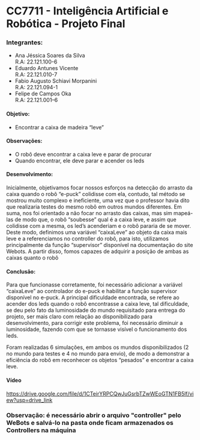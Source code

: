 # CC7711 - Inteligência Artificial e Robótica - Projeto Final

### Integrantes:

- Ana Jéssica Soares da Silva <br> R.A: 22.121.100-6
- Eduardo Antunes Vicente <br> R.A: 22.121.010-7
- Fabio Augusto Schiavi Morpanini <br> R.A: 22.121.094-1
- Felipe de Campos Oka <br> R.A: 22.121.001–6

#### Objetivo:
- Encontrar a caixa de madeira “leve”

#### Observações:
- O robô deve encontrar a caixa leve e parar de procurar <br>
- Quando encontrar, ele deve parar e acender os leds

#### Desenvolvimento:

Inicialmente, objetivamos focar nossos esforços na detecção do arrasto da caixa quando o robô “e-puck” colidisse com ela, contudo, tal método se mostrou muito complexo e ineficiente, uma vez que o professor havia dito que realizaria testes do mesmo robô em outros mundos diferentes. Em suma, nos foi orientado a não focar no arrasto das caixas, mas sim mapeá-las de modo que, o robô “soubesse” qual é a caixa leve, e assim que colidisse com a mesma, os led’s acenderiam e o robô pararia de se mover.
	Deste modo, definimos uma variável “caixaLeve” ao objeto da caixa mais leve e a referenciamos no controller do robô, para isto, utilizamos principalmente da função “supervisor” disponível na documentação do site Webots. A partir disso, fomos capazes de adquirir a posição de ambas as caixas quanto o robô

#### Conclusão:

Para que funcionasse corretamente, foi necessário adicionar a variável “caixaLeve” ao controlador do e-puck e habilitar a função supervisor disponível no e-puck. A principal dificuldade encontrada, se refere ao acender dos leds quando o robô encontrasse a caixa leve, tal dificuldade, se deu pelo fato da luminosidade do mundo requisitado para entrega do projeto, ser mais claro com relação ao disponibilizado para desenvolvimento, para corrigir este problema, foi necessário diminuir a luminosidade, fazendo com que se tornasse visível o funcionamento dos leds.

Foram realizadas 6 simulações, em ambos os mundos disponibilizados (2 no mundo para testes e 4 no mundo para envio), de modo a demonstrar a eficiência do robô em reconhecer os objetos “pesados” e encontrar a caixa leve.

#### Vídeo <br>
https://drive.google.com/file/d/1CTeirYRPCQwJuGsrbTZwWEoGTN1FB5lf/view?usp=drive_link

### Observação: é necessário abrir o arquivo "controller" pelo WeBots e salvá-lo na pasta onde ficam armazenados os Controllers na máquina

